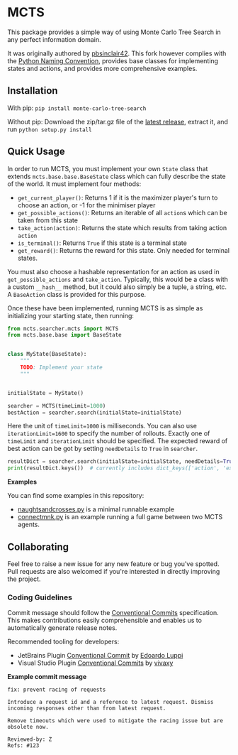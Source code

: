# MCTS

This package provides a simple way of using Monte Carlo Tree Search in any perfect information domain.

It was originally authored by [pbsinclair42](https://github.com/pbsinclair42/MCTS). This fork however complies with the 
[Python Naming Convention](https://namingconvention.org/python/), provides base classes for implementing states and actions, 
and provides more comprehensive examples.

## Installation

With pip: `pip install monte-carlo-tree-search`

Without pip: Download the zip/tar.gz file of the [latest release](https://github.com/kstruempf/MCTS/releases),
extract it, and run `python setup.py install`

## Quick Usage

In order to run MCTS, you must implement your own `State` class that extends `mcts.base.base.BaseState` class which can
fully describe the state of the world. It must implement four methods:

- `get_current_player()`: Returns 1 if it is the maximizer player's turn to choose an action, or -1 for the minimiser
  player
- `get_possible_actions()`: Returns an iterable of all `action`s which can be taken from this state
- `take_action(action)`: Returns the state which results from taking action `action`
- `is_terminal()`: Returns `True` if this state is a terminal state
- `get_reward()`: Returns the reward for this state. Only needed for terminal states.

You must also choose a hashable representation for an action as used in `get_possible_actions` and `take_action`.
Typically, this would be a class with a custom `__hash__` method, but it could also simply be a tuple, a string, etc.
A `BaseAction` class is provided for this purpose.

Once these have been implemented, running MCTS is as simple as initializing your starting state, then running:

```python
from mcts.searcher.mcts import MCTS
from mcts.base.base import BaseState


class MyState(BaseState):
    """
    TODO: Implement your state
    """


initialState = MyState()

searcher = MCTS(timeLimit=1000)
bestAction = searcher.search(initialState=initialState)
```

Here the unit of `timeLimit=1000` is milliseconds. You can also use `iterationLimit=1600` to specify the number of
rollouts. Exactly one of `timeLimit` and `iterationLimit` should be specified. The expected reward of best action can be
got by setting `needDetails` to `True` in `searcher`.

```python
resultDict = searcher.search(initialState=initialState, needDetails=True)
print(resultDict.keys())  # currently includes dict_keys(['action', 'expectedReward'])
```

**Examples**

You can find some examples in this repository:

* [naughtsandcrosses.py](mcts/example/naughtsandcrosses.py) is a minimal runnable example
* [connectmnk.py](mcts/example/connectmnk.py) is an example running a full game between two MCTS agents.

## Collaborating

Feel free to raise a new issue for any new feature or bug you've spotted. Pull requests are also welcomed if you're
interested in directly improving the project.

### Coding Guidelines

Commit message should follow the [Conventional Commits](https://www.conventionalcommits.org/en/v1.0.0/) specification.
This makes contributions easily comprehensible and enables us to automatically generate release notes.

Recommended tooling for developers:

* JetBrains Plugin [Conventional Commit](https://plugins.jetbrains.com/plugin/13389-conventional-commit)
  by [Edoardo Luppi](https://github.com/lppedd)
* Visual Studio
  Plugin [Conventional Commits](https://marketplace.visualstudio.com/items?itemName=vivaxy.vscode-conventional-commits)
  by [vivaxy](https://marketplace.visualstudio.com/publishers/vivaxy)

**Example commit message**

```
fix: prevent racing of requests

Introduce a request id and a reference to latest request. Dismiss
incoming responses other than from latest request.

Remove timeouts which were used to mitigate the racing issue but are
obsolete now.

Reviewed-by: Z
Refs: #123
```
